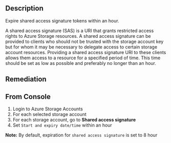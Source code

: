 ## Description

Expire shared access signature tokens within an hour.

A shared access signature (SAS) is a URI that grants restricted access rights to Azure Storage resources. A shared access signature can be provided to clients who should not be trusted with the storage account key but for whom it may be necessary to delegate access to certain storage account resources. Providing a shared access signature URI to these clients allows them access to a resource for a specified period of time. This time should be set as low as possible and preferably no longer than an hour.

## Remediation

## From Console

1. Login to Azure Storage Accounts
2. For each selected storage account
3. For each storage account, go to **Shared access signature**
4. Set `Start and expiry date/time` within an hour

**Note:** By default, expiration for `shared access signature` is set to 8 hour
